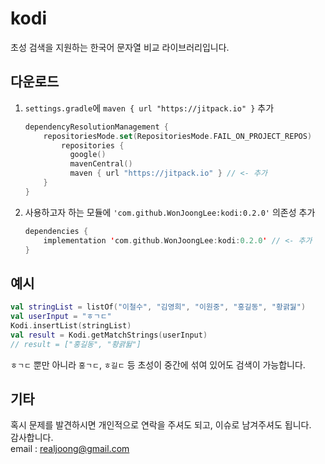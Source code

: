 # kodi
초성 검색을 지원하는 한국어 문자열 비교 라이브러리입니다.

## 다운로드
1. `settings.gradle`에 `maven { url "https://jitpack.io" }` 추가
   ```kotlin
   dependencyResolutionManagement {  
       repositoriesMode.set(RepositoriesMode.FAIL_ON_PROJECT_REPOS)  
           repositories {  
             google()  
             mavenCentral()  
             maven { url "https://jitpack.io" } // <- 추가
       }
   }
   ```
2. 사용하고자 하는 모듈에 `'com.github.WonJoongLee:kodi:0.2.0'` 의존성 추가
   ```kotlin
   dependencies {  
       implementation 'com.github.WonJoongLee:kodi:0.2.0' // <- 추가
   }
   ```

## 예시
```kotlin
val stringList = listOf("이철수", "김영희", "이원중", "홍길동", "황괅뒳")
val userInput = "ㅎㄱㄷ"
Kodi.insertList(stringList)
val result = Kodi.getMatchStrings(userInput)
// result = ["홍길동", "황괅뒳"]
```
`ㅎㄱㄷ` 뿐만 아니라 `홍ㄱㄷ`, `ㅎ길ㄷ` 등 초성이 중간에 섞여 있어도 검색이 가능합니다.

## 기타
혹시 문제를 발견하시면 개인적으로 연락을 주셔도 되고, 이슈로 남겨주셔도 됩니다.<br>
감사합니다.<br>
email : realjoong@gmail.com